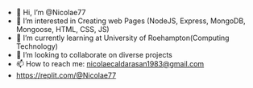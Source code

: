 - 👋 Hi, I’m @Nicolae77
- 👀 I’m interested in Creating web Pages (NodeJS, Express, MongoDB, Mongoose, HTML, CSS, JS)
- 🌱 I’m currently learning at University of Roehampton(Computing Technology)
- 💞️ I’m looking to collaborate on diverse projects
- 📫 How to reach me: nicolaecaldarasan1983@gmail.com 
- https://replit.com/@Nicolae77


<!---
Nicolae77/Nicolae77 is a ✨ special ✨ repository because its `README.md` (this file) appears on your GitHub profile.
You can click the Preview link to take a look at your changes.
--->
